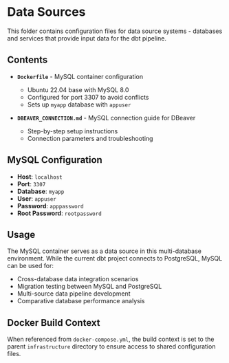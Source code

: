 # Data Sources

This folder contains configuration files for data source systems - databases and services that provide input data for the dbt pipeline.

## Contents

- **`Dockerfile`** - MySQL container configuration
  - Ubuntu 22.04 base with MySQL 8.0
  - Configured for port 3307 to avoid conflicts
  - Sets up `myapp` database with `appuser`
  
- **`DBEAVER_CONNECTION.md`** - MySQL connection guide for DBeaver
  - Step-by-step setup instructions
  - Connection parameters and troubleshooting

## MySQL Configuration

- **Host**: `localhost`
- **Port**: `3307` 
- **Database**: `myapp`
- **User**: `appuser`
- **Password**: `apppassword`
- **Root Password**: `rootpassword`

## Usage

The MySQL container serves as a data source in this multi-database environment. While the current dbt project connects to PostgreSQL, MySQL can be used for:

- Cross-database data integration scenarios
- Migration testing between MySQL and PostgreSQL
- Multi-source data pipeline development
- Comparative database performance analysis

## Docker Build Context

When referenced from `docker-compose.yml`, the build context is set to the parent `infrastructure` directory to ensure access to shared configuration files.
